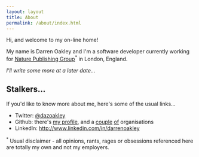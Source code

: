 ```yaml
---
layout: layout
title: About
permalink: /about/index.html
---
```


Hi, and welcome to my on-line home!

My name is Darren Oakley and I'm a software developer currently working for
[Nature Publishing Group](http://www.nature.com)<sup>\*</sup> in London,
England.

_I'll write some more at a later date..._

## Stalkers...

If you'd like to know more about me, here's some of the usual links...

* Twitter: [@dazoakley](https://twitter.com/#!/dazoakley)
* Github: there's [my profile](http://github.com/dazoakley), and a
  [couple](http://github.com/i-dcc) [of](http://github.com/nature)
  organisations
* LinkedIn: <http://www.linkedin.com/in/darrenoakley>

<sup>\*</sup> Usual disclaimer - all opinions, rants, rages or obsessions
referenced here are totally my own and not my employers.
